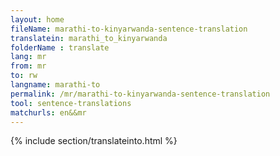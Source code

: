 ```yaml
---
layout: home
fileName: marathi-to-kinyarwanda-sentence-translation
translatein: marathi_to_kinyarwanda
folderName : translate
lang: mr
from: mr
to: rw
langname: marathi-to
permalink: /mr/marathi-to-kinyarwanda-sentence-translation
tool: sentence-translations
matchurls: en&&mr
---
```

{% include section/translateinto.html %}
